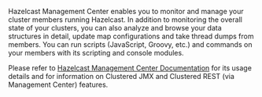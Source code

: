 

Hazelcast Management Center enables you to monitor and manage your cluster members running Hazelcast. In addition to monitoring the overall state of your clusters, you can also analyze and browse your data structures in detail, update map configurations and take thread dumps from members. You can run scripts (JavaScript, Groovy, etc.) and commands on your members with its scripting and console modules.


Please refer to [Hazelcast Management Center Documentation](http://docs.hazelcast.org/docs/management-center/3.8.4/manual/html/index.html) for its usage details and for information on Clustered JMX and Clustered REST (via Management Center) features.
